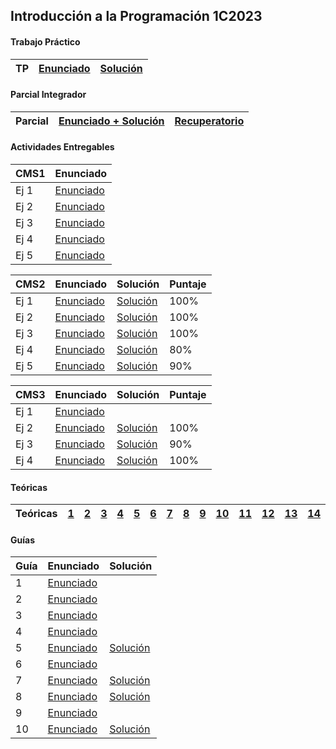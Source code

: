 ## Introducción a la Programación 1C2023

#### Trabajo Práctico
| TP  | [Enunciado](https://github.com/arielbakal/uba_aed1/blob/main/TP/enunciado%20-%20v2.1.pdf) | [Solución](https://github.com/arielbakal/uba_aed1/blob/main/TP/Solucion.hs) |
|-----|-------------------------------------------------------------------------- |-------------------------------------------------------------------------|

#### Parcial Integrador
| Parcial | [Enunciado + Solución](https://github.com/arielbakal/uba_aed1/blob/main/parcial/parcial_res.pdf) | [Recuperatorio](https://github.com/arielbakal/uba_aed1/blob/main/parcial/recuperatorio_res.pdf)
|-----|-------------------------------------------------------------------------- | - |

#### Actividades Entregables
| CMS1  | Enunciado |
|-------|-----------|
| Ej 1  | [Enunciado](https://github.com/arielbakal/uba_aed1/blob/main/CMS/CMS1/Ej1-SumaMenosQueMax.pdf) | 
| Ej 2  | [Enunciado](https://github.com/arielbakal/uba_aed1/blob/main/CMS/CMS1/Ej2-SumaDigitos.pdf) | 
| Ej 3  | [Enunciado](https://github.com/arielbakal/uba_aed1/blob/main/CMS/CMS1/Ej3-Prod.pdf) | 
| Ej 4  | [Enunciado](https://github.com/arielbakal/uba_aed1/blob/main/CMS/CMS1/Ej4-SumaPrimerosNImparesEspecial.pdf) |
| Ej 5  | [Enunciado](https://github.com/arielbakal/uba_aed1/blob/main/CMS/CMS1/Ej5-CombinacionesMenoresOIguales.pdf) |

| CMS2  | Enunciado | Solución | Puntaje |
|-------|-----------|----------| --------|
| Ej 1  | [Enunciado](https://github.com/arielbakal/uba_aed1/blob/main/CMS/CMS2/Ej1-PiedraPapelTijera.pdf) | [Solución](https://github.com/arielbakal/uba_aed1/blob/main/CMS/CMS2/quienGana.py) | 100% |
| Ej 2  | [Enunciado](https://github.com/arielbakal/uba_aed1/blob/main/CMS/CMS2/Ej2-Fibonacci.pdf) | [Solución](https://github.com/arielbakal/uba_aed1/blob/main/CMS/CMS2/fibonacciNoRecursivo.py) | 100% |
| Ej 3  | [Enunciado](https://github.com/arielbakal/uba_aed1/blob/main/CMS/CMS2/Ej3-MesetaMasLarga.pdf) | [Solución](https://github.com/arielbakal/uba_aed1/blob/main/CMS/CMS2/mesetaMasLarga.py) | 100% |
| Ej 4  | [Enunciado](https://github.com/arielbakal/uba_aed1/blob/main/CMS/CMS2/Ej4-FilasParecidas.pdf) | [Solución](https://github.com/arielbakal/uba_aed1/blob/main/CMS/CMS2/filasParecidas.py) | 80% |
| Ej 5  | [Enunciado](https://github.com/arielbakal/uba_aed1/blob/main/CMS/CMS2/Ej5-SePuedeLlegar.pdf) | [Solución](https://github.com/arielbakal/uba_aed1/blob/main/CMS/CMS2/sePuedeLlegar.py) | 90% |

| CMS3  | Enunciado | Solución | Puntaje |
|-------|-----------|----------| --------|
| Ej 1  | [Enunciado](https://github.com/arielbakal/uba_aed1/blob/main/CMS/CMS3/Ej1-PolacoInverso.pdf) |  |  |
| Ej 2  | [Enunciado](https://github.com/arielbakal/uba_aed1/blob/main/CMS/CMS3/Ej2-UnirDiccionarios.pdf) | [Solución](https://github.com/arielbakal/uba_aed1/blob/main/CMS/CMS3/unir_diccionarios.py) | 100% |
| Ej 3  | [Enunciado](https://github.com/arielbakal/uba_aed1/blob/main/CMS/CMS3/Ej3-ProcesamientoPedidos.pdf) | [Solución](https://github.com/arielbakal/uba_aed1/blob/main/CMS/CMS3/procesamiento_pedidos.py) | 90% |
| Ej 4  | [Enunciado](https://github.com/arielbakal/uba_aed1/blob/main/CMS/CMS3/Ej4-FilaDelBanco.pdf) | [Solución](https://github.com/arielbakal/uba_aed1/blob/main/CMS/CMS3/Fila_Del_Banco.py) | 100% |

#### Teóricas
| Teóricas | [1](https://github.com/arielbakal/uba_aed1/blob/main/te%C3%B3ricas/teorica1.pdf) | [2](https://github.com/arielbakal/uba_aed1/blob/main/te%C3%B3ricas/teorica2.pdf) | [3](https://github.com/arielbakal/uba_aed1/blob/main/te%C3%B3ricas/teorica3.pdf) | [4](https://github.com/arielbakal/uba_aed1/blob/main/te%C3%B3ricas/teorica4.pdf) |[5](https://github.com/arielbakal/uba_aed1/blob/main/te%C3%B3ricas/teorica5.pdf) |[6](https://github.com/arielbakal/uba_aed1/blob/main/te%C3%B3ricas/teorica6.pdf) |[7](https://github.com/arielbakal/uba_aed1/blob/main/te%C3%B3ricas/teorica7.pdf) |[8](https://github.com/arielbakal/uba_aed1/blob/main/te%C3%B3ricas/teorica8.pdf) |[9](https://github.com/arielbakal/uba_aed1/blob/main/te%C3%B3ricas/teorica9.pdf) |[10](https://github.com/arielbakal/uba_aed1/blob/main/te%C3%B3ricas/teorica10.pdf) |[11](https://github.com/arielbakal/uba_aed1/blob/main/te%C3%B3ricas/teorica11.pdf) |[12](https://github.com/arielbakal/uba_aed1/blob/main/te%C3%B3ricas/teorica12.pdf) |[13](https://github.com/arielbakal/uba_aed1/blob/main/te%C3%B3ricas/teorica13.pdf) |[14](https://github.com/arielbakal/uba_aed1/blob/main/te%C3%B3ricas/teorica14.pdf) |
|----------|-|-|-|-|-|-|-|-|-|-|-|-|-|-|

#### Guías
| Guía  | Enunciado | Solución |
|-------|-----------|----------|
| 1  | [Enunciado](https://github.com/arielbakal/uba_aed1/blob/main/guias/guia1.pdf) |  |
| 2  | [Enunciado](https://github.com/arielbakal/uba_aed1/blob/main/guias/guia2.pdf) |  |
| 3  | [Enunciado](https://github.com/arielbakal/uba_aed1/blob/main/guias/guia3.pdf) |  |
| 4  | [Enunciado](https://github.com/arielbakal/uba_aed1/blob/main/guias/guia4.pdf) |  |
| 5  | [Enunciado](https://github.com/arielbakal/uba_aed1/blob/main/guias/guia5.pdf) | [Solución](https://github.com/arielbakal/uba_aed1/blob/main/guias/guia5/guia5.hs) |
| 6  | [Enunciado](https://github.com/arielbakal/uba_aed1/blob/main/guias/guia6.pdf) |  |
| 7  | [Enunciado](https://github.com/arielbakal/uba_aed1/blob/main/guias/guia7.pdf) | [Solución](https://github.com/arielbakal/uba_aed1/blob/main/guias/guia7/guia7.ipynb) |
| 8  | [Enunciado](https://github.com/arielbakal/uba_aed1/blob/main/guias/guia8.pdf) | [Solución](https://github.com/arielbakal/uba_aed1/blob/main/guias/guia8/guia8.ipynb) |
| 9  | [Enunciado](https://github.com/arielbakal/uba_aed1/blob/main/guias/guia9.pdf) |  |
| 10  | [Enunciado](https://github.com/arielbakal/uba_aed1/blob/main/guias/guia10.pdf) | [Solución](https://github.com/arielbakal/uba_aed1/blob/main/guias/guia10/guia10.ipynb) |



